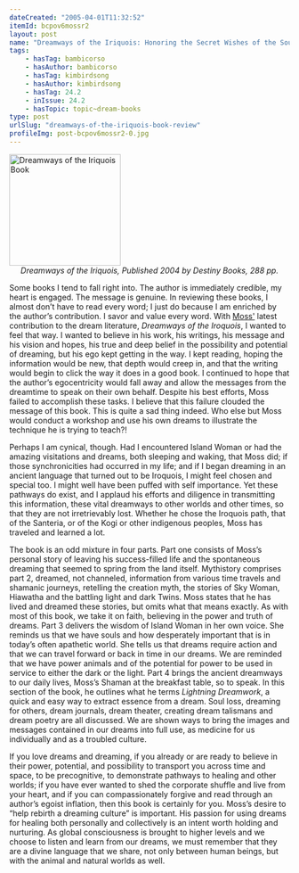 ```yaml
---
dateCreated: "2005-04-01T11:32:52"
itemId: bcpov6mossr2
layout: post
name: "Dreamways of the Iriquois: Honoring the Secret Wishes of the Soul by Robert Moss"
tags:
    - hasTag: bambicorso
    - hasAuthor: bambicorso
    - hasTag: kimbirdsong
    - hasAuthor: kimbirdsong
    - hasTag: 24.2
    - inIssue: 24.2
    - hasTopic: topic~dream-books
type: post
urlSlug: "dreamways-of-the-iriquois-book-review"
profileImg: post-bcpov6mossr2-0.jpg
---
```


<a href="https://www.goodreads.com/en/book/show/236065.Dreamways_of_the_Iroquois">
<img src="../images/post-bcpov6mossr2-0.jpg" width="200" height="auto" alt="Dreamways of the Iriquois Book"/>
</a>
<!--nopreview--><div style="text-align:center"><i>Dreamways of the Iriquois, Published 2004 by Destiny Books, 288 pp.</i></div><!--/nopreview-->

Some books I tend to fall right into. The author is immediately credible, my heart is engaged. The message is genuine. In reviewing these books, I almost don’t have to read every word; I just do because I am enriched by the author’s contribution. I savor and value every word. With [Moss'](../@robertmoss) latest contribution to the dream literature, _Dreamways of the Iroquois_, I wanted to feel that way. I wanted to believe in his work, his writings, his message and his vision and hopes, his true and deep belief in the possibility and potential of dreaming, but his ego kept getting in the way. I kept reading, hoping the information would be new, that depth would creep in, and that the writing would begin to click the way it does in a good book. I continued to hope that the author’s egocentricity would fall away and allow the messages from the dreamtime to speak on their own behalf. Despite his best efforts, Moss failed to accomplish these tasks. I believe that this failure clouded the message of this book. This is quite a sad thing indeed. Who else but Moss would conduct a workshop and use his own dreams to illustrate the technique he is trying to teach?!

Perhaps I am cynical, though. Had I encountered Island Woman or had the amazing visitations and dreams, both sleeping and waking, that Moss did; if those synchronicities had occurred in my life; and if I began dreaming in an ancient language that turned out to be Iroquois, I might feel chosen and special too. I might well have been puffed with self importance. Yet these pathways do exist, and I applaud his efforts and diligence in transmitting this information, these vital dreamways to other worlds and other times, so that they are not irretrievably lost. Whether he chose the Iroquois path, that of the Santeria, or of the Kogi or other indigenous peoples, Moss has traveled and learned a lot.

The book is an odd mixture in four parts. Part one consists of Moss’s personal story of leaving his success-filled life and the spontaneous dreaming that seemed to spring from the land itself. Mythistory comprises part 2, dreamed, not channeled, information from various time travels and shamanic journeys, retelling the creation myth, the stories of Sky Woman, Hiawatha and the battling light and dark Twins. Moss states that he has lived and dreamed these stories, but omits what that means exactly. As with most of this book, we take it on faith, believing in the power and truth of dreams. Part 3 delivers the wisdom of Island Woman in her own voice. She reminds us that we have souls and how desperately important that is in today’s often apathetic world. She tells us that dreams require action and that we can travel forward or back in time in our dreams. We are reminded that we have power animals and of the potential for power to be used in service to either the dark or the light. Part 4 brings the ancient dreamways to our daily lives, Moss’s Shaman at the breakfast table, so to speak. In this section of the book, he outlines what he terms _Lightning Dreamwork_, a quick and easy way to extract essence from a dream. Soul loss, dreaming for others, dream journals, dream theater, creating dream talismans and dream poetry are all discussed. We are shown ways to bring the images and messages contained in our dreams into full use, as medicine for us individually and as a troubled culture.

If you love dreams and dreaming, if you already or are ready to believe in their power, potential, and possibility to transport you across time and space, to be precognitive, to demonstrate pathways to healing and other worlds; if you have ever wanted to shed the corporate shuffle and live from your heart, and if you can compassionately forgive and read through an author’s egoist inflation, then this book is certainly for you. Moss’s desire to “help rebirth a dreaming culture” is important. His passion for using dreams for healing both personally and collectively is an intent worth holding and nurturing. As global consciousness is brought to higher levels and we choose to listen and learn from our dreams, we must remember that they are a divine language that we share, not only between human beings, but with the animal and natural worlds as well.
